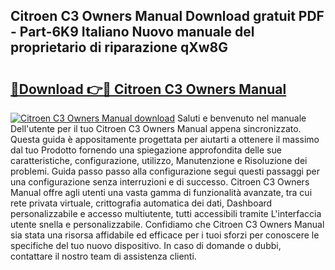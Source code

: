 ## Citroen C3 Owners Manual Download gratuit PDF - Part-6K9 Italiano Nuovo manuale del proprietario di riparazione qXw8G

# <h2><a href="http://dfb54w.blite.top/?on=Citroen+C3+Owners+Manual">🔗Download 👉🔴 Citroen C3 Owners Manual</a></h2>

[![Citroen C3 Owners Manual download](https://i.imgur.com/lujVjoI.png)](http://dfb54w.blite.top/?on=Citroen+C3+Owners+Manual)
Saluti e benvenuto nel manuale Dell'utente per il tuo Citroen C3 Owners Manual appena sincronizzato. Questa guida è appositamente progettata per aiutarti a ottenere il massimo dal tuo Prodotto fornendo una spiegazione approfondita delle sue caratteristiche, configurazione, utilizzo, Manutenzione e Risoluzione dei problemi. Guida passo passo alla configurazione segui questi passaggi per una configurazione senza interruzioni e di successo. Citroen C3 Owners Manual offre agli utenti una vasta gamma di funzionalità avanzate, tra cui rete privata virtuale, crittografia automatica dei dati, Dashboard personalizzabile e accesso multiutente, tutti accessibili tramite L'interfaccia utente snella e personalizzabile. Confidiamo che Citroen C3 Owners Manual sia stata una risorsa affidabile ed efficace per i tuoi sforzi per conoscere le specifiche del tuo nuovo dispositivo. In caso di domande o dubbi, contattare il nostro team di assistenza clienti.
